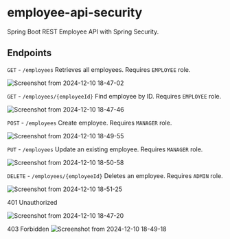 # employee-api-security
Spring Boot REST Employee API with Spring Security.

## Endpoints
`GET` - `/employees` Retrieves all employees. Requires `EMPLOYEE` role.

![Screenshot from 2024-12-10 18-47-02](https://github.com/user-attachments/assets/fc76e1ce-8a2d-40d8-a749-3726180a6511)

`GET` - `/employees/{employeeId}` Find employee by ID. Requires `EMPLOYEE` role.

![Screenshot from 2024-12-10 18-47-46](https://github.com/user-attachments/assets/84fbd998-fc19-4402-a6d8-af44ec82b60b)

`POST` - `/employees` Create employee. Requires `MANAGER` role.

![Screenshot from 2024-12-10 18-49-55](https://github.com/user-attachments/assets/af90fe16-eb58-4321-b16a-5eadf039569d)

`PUT` - `/employees` Update an existing employee. Requires `MANAGER` role.

![Screenshot from 2024-12-10 18-50-58](https://github.com/user-attachments/assets/08a6a9f7-3172-412d-9c2a-41b8a8ee0459)

`DELETE` - `/employees/{employeeId}` Deletes an employee. Requires `ADMIN` role.

![Screenshot from 2024-12-10 18-51-25](https://github.com/user-attachments/assets/6f62a792-6d90-43df-8131-fde26d03a190)


401 Unauthorized

![Screenshot from 2024-12-10 18-47-20](https://github.com/user-attachments/assets/519ddca6-9b9d-4f92-9eb0-493a9b59a509)

403 Forbidden
![Screenshot from 2024-12-10 18-49-18](https://github.com/user-attachments/assets/2436455a-cca2-489c-b206-6c450f16d42b)
